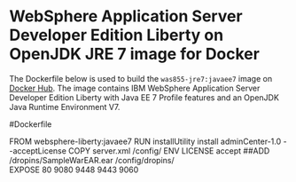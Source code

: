 # WebSphere Application Server Developer Edition Liberty on OpenJDK JRE 7 image for Docker

The Dockerfile below is used to build the `was855-jre7:javaee7` image on [Docker Hub](https://hub.docker.com/r/ddefrancesco/was855-jre7/). The image contains IBM WebSphere Application Server Developer Edition Liberty with Java EE 7 Profile features and an OpenJDK Java Runtime Environment V7.


#Dockerfile

FROM websphere-liberty:javaee7
RUN installUtility install adminCenter-1.0 --acceptLicense
COPY server.xml /config/
ENV LICENSE accept
##ADD /dropins/SampleWarEAR.ear /config/dropins/	
EXPOSE 80 9080 9448 9443 9060

